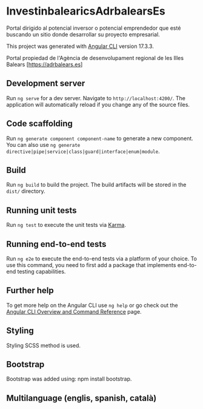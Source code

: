 # InvestinbalearicsAdrbalearsEs

Portal dirigido al potencial inversor o potencial emprendedor que esté buscando un sitio donde desarrollar su proyecto empresarial.

This project was generated with [Angular CLI](https://github.com/angular/angular-cli) version 17.3.3.

Portal propiedad de l'Agència de desenvolupament regional de les Illes Balears [https://adrbalears.es]

## Development server

Run `ng serve` for a dev server. Navigate to `http://localhost:4200/`. The application will automatically reload if you change any of the source files.

## Code scaffolding

Run `ng generate component component-name` to generate a new component. You can also use `ng generate directive|pipe|service|class|guard|interface|enum|module`.

## Build

Run `ng build` to build the project. The build artifacts will be stored in the `dist/` directory.

## Running unit tests

Run `ng test` to execute the unit tests via [Karma](https://karma-runner.github.io).

## Running end-to-end tests

Run `ng e2e` to execute the end-to-end tests via a platform of your choice. To use this command, you need to first add a package that implements end-to-end testing capabilities.

## Further help

To get more help on the Angular CLI use `ng help` or go check out the [Angular CLI Overview and Command Reference](https://angular.io/cli) page.

## Styling

Styling SCSS method is used.

## Bootstrap

Bootstrap was added using: npm install bootstrap.

## Multilanguage (englis, spanish, català)
